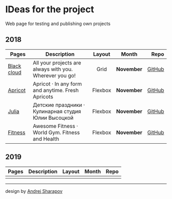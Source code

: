 # IDeas for the project

Web page for testing and publishing own projects

## 2018

| Pages | Description | Layout | Month | Repo |
|---|---|:-:|:-:|--:|
| [Black cloud][1] | All your projects are always with you. Wherever you go! | Grid |**November**| [GitHub][git1] |
| [Apricot][2] | Apricot · In any form and anytime. Fresh Apricots | Flexbox |**November**| [GitHub][git2] |
| [Julia][3] | Детские праздники · Кулинарная студия Юлии Высоцкой | Flexbox |**November**| [GitHub][git3] |
| [Fitness][4] | Awesome Fitness · World Gym. Fitness and Health | Flexbox |**November**| [GitHub][git4] |

## 2019

| Pages | Description | Layout |  Month | Repo |
|---|---|:-:|:-:|--:|
|  |  |  |  |  |

---

design by [Andrej Sharapov][designer]

[designer]: https://twitter.com/andrejsharapov "Andrej Sharapov"

[1]: https://andrejsharapov.github.io/black-cloud/ "Black cloud · All your projects are always with you. Wherever you go!"
[git1]: https://github.com/andrejsharapov/andrejsharapov.github.io/tree/master/black-cloud
[2]: https://andrejsharapov.github.io/apricot/ "Apricot · In any form and anytime. Fresh Apricots"
[git2]: https://github.com/andrejsharapov/andrejsharapov.github.io/tree/master/apricot
[3]: https://andrejsharapov.github.io/julia/ "Кулинарная студия Юлии Высоцкой: мастер-классы, готовим с поваром, быстрые мастер-классы"
[git3]: https://github.com/andrejsharapov/andrejsharapov.github.io/tree/master/julia
[4]: https://andrejsharapov.github.io/fitness/ "Awesome Fitness · World Gym | Fitness and Health"
[git4]: https://github.com/andrejsharapov/andrejsharapov.github.io/tree/master/fitness
